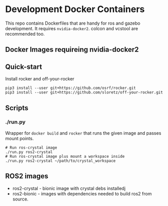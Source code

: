 # Development Docker Containers

This repo contains Dockerfiles that are handy for ros and gazebo development.
It requires `nvidia-docker2`.
colcon and vcstool are recommended too.

## Docker Images requireing nvidia-docker2

## Quick-start

Install rocker and off-your-rocker
```
pip3 install --user git+https://github.com/osrf/rocker.git
pip3 install --user git+https://github.com/sloretz/off-your-rocker.git
```

## Scripts

### ./run.py
Wrapper for `docker build` and `rocker` that runs the given image and passes mount points.

```
# Run ros-crystal image
./run.py ros2-crystal
# Run ros-crystal image plus mount a workspace inside
./run.py ros2-crystal ~/path/to/crystal_workspace
```

## ROS2 images
* ros2-crystal - bionic image with crystal debs installedj
* ros2-bionic - images with dependencies needed to build ros2 from source.